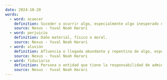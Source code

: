 ```yaml
---
date: 2024-10-20
words:
  - word: acaecer
    definition: Suceder o ocurrir algo, especialmente algo inesperado o que no se puede evitar.
    source: Nexus - Yuval Noah Harari
  - word: perjuicio
    definition: Daño material, físico o moral.
    source: Nexus - Yuval Noah Harari
  - word: aluvión
    definition: Afluencia o llegada abundante y repentina de algo, especialmente de personas o cosas.
    source: Nexus - Yuval Noah Harari
  - word: fiduciario
    definition: Persona o entidad que tiene la responsabilidad de administrar bienes o fondos en nombre de otra persona o entidad.
    source: Nexus - Yuval Noah Harari 
---
```

